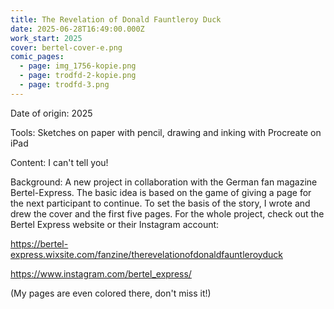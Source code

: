 ```yaml
---
title: The Revelation of Donald Fauntleroy Duck
date: 2025-06-28T16:49:00.000Z
work_start: 2025
cover: bertel-cover-e.png
comic_pages:
  - page: img_1756-kopie.png
  - page: trodfd-2-kopie.png
  - page: trodfd-3.png
---
```

Date of origin: 2025

Tools: Sketches on paper with pencil, drawing and inking with Procreate on iPad

Content: I can't tell you! 

Background: A new project in collaboration with the German fan magazine Bertel-Express. The basic idea is based on the game of giving a page for the next participant to continue. To set the basis of the story, I wrote and drew the cover and the first five pages. For the whole project, check out the Bertel Express website or their Instagram account:

https://bertel-express.wixsite.com/fanzine/therevelationofdonaldfauntleroyduck

https://www.instagram.com/bertel_express/

(My pages are even colored there, don't miss it!)
